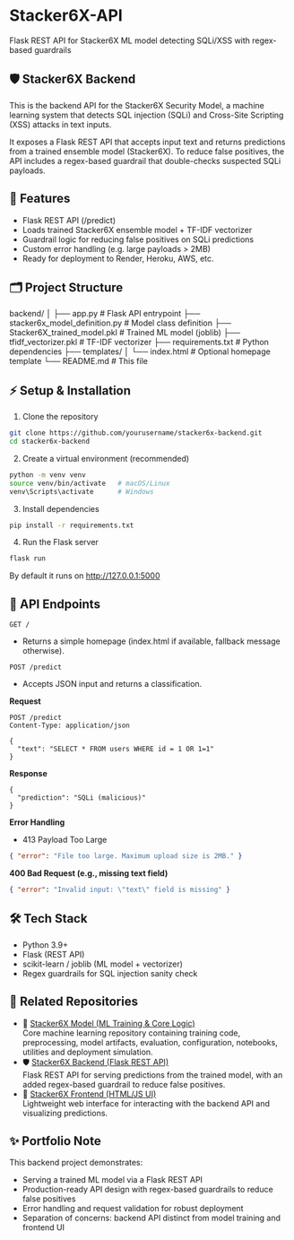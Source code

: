 # Stacker6X-API
Flask REST API for Stacker6X ML model detecting SQLi/XSS with regex-based guardrails


## 🛡️ Stacker6X Backend
This is the backend API for the Stacker6X Security Model, a machine learning system that detects SQL injection (SQLi) and Cross-Site Scripting (XSS) attacks in text inputs.

It exposes a Flask REST API that accepts input text and returns predictions from a trained ensemble model (Stacker6X).
To reduce false positives, the API includes a regex-based guardrail that double-checks suspected SQLi payloads.


## 🚀 Features
- Flask REST API (/predict)
- Loads trained Stacker6X ensemble model + TF-IDF vectorizer
- Guardrail logic for reducing false positives on SQLi predictions
- Custom error handling (e.g. large payloads > 2MB)
- Ready for deployment to Render, Heroku, AWS, etc.


## 🗂️ Project Structure
backend/
│
├── app.py                          # Flask API entrypoint
├── stacker6x_model_definition.py   # Model class definition
├── Stacker6X_trained_model.pkl     # Trained ML model (joblib)
├── tfidf_vectorizer.pkl            # TF-IDF vectorizer
├── requirements.txt                # Python dependencies
├── templates/
│   └── index.html                  # Optional homepage template
└── README.md                       # This file


## ⚡ Setup & Installation
1. Clone the repository
```bash
git clone https://github.com/yourusername/stacker6x-backend.git
cd stacker6x-backend
```

2. Create a virtual environment (recommended)
```bash
python -m venv venv
source venv/bin/activate   # macOS/Linux
venv\Scripts\activate      # Windows
```

3. Install dependencies
   
```bash
pip install -r requirements.txt
```

4. Run the Flask server
   
```bash
flask run
```
By default it runs on http://127.0.0.1:5000


## 🔗 API Endpoints
```GET /```
- Returns a simple homepage (index.html if available, fallback message otherwise).

```POST /predict```
- Accepts JSON input and returns a classification.

**Request**
```http
POST /predict
Content-Type: application/json

{
  "text": "SELECT * FROM users WHERE id = 1 OR 1=1"
}
```

**Response**
```http
{
  "prediction": "SQLi (malicious)"
}
```

**Error Handling**

- 413 Payload Too Large
```json
{ "error": "File too large. Maximum upload size is 2MB." }
```

**400 Bad Request (e.g., missing text field)**
```json
{ "error": "Invalid input: \"text\" field is missing" }
```


## 🛠️ Tech Stack
- Python 3.9+
- Flask (REST API)
- scikit-learn / joblib (ML model + vectorizer)
- Regex guardrails for SQL injection sanity check

## 📂 Related Repositories
- 🧠 [Stacker6X Model (ML Training & Core Logic)](https://github.com/Temprog/Stacker6X-Model)  
  Core machine learning repository containing training code, preprocessing, model artifacts, evaluation, configuration, notebooks, utilities and deployment simulation.  
- 🛡️ [Stacker6X Backend (Flask REST API)](https://github.com/Temprog/Stacker6X-API)  
  Flask REST API for serving predictions from the trained model, with an added regex-based guardrail to reduce false positives.  
- 🎨 [Stacker6X Frontend (HTML/JS UI)](https://github.com/Temprog/Stacker6X-frontend)  
  Lightweight web interface for interacting with the backend API and visualizing predictions.  


## ✨ Portfolio Note

This backend project demonstrates:
- Serving a trained ML model via a Flask REST API
- Production-ready API design with regex-based guardrails to reduce false positives
- Error handling and request validation for robust deployment
- Separation of concerns: backend API distinct from model training and frontend UI
